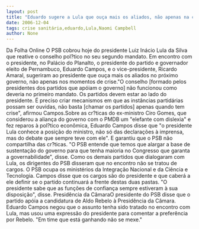 ```yaml
---
layout: post
title: "Eduardo sugere a Lula que ouça mais os aliados, não apenas na crise"
date: 2006-12-04
tags: crise sanitária,eduardo,Lula,Naomi Campbell
author: None
---
```

Da Folha Online
O PSB cobrou hoje do presidente Luiz Inácio Lula da Silva que reative o conselho pol?tico no seu segundo mandato. Em encontro com o presidente, no Palácio do Planalto, o presidente do partido e governador eleito de Pernambuco, Eduardo Campos, e o vice-presidente, Ricardo Amaral, sugeriram ao presidente que ouça mais os aliados no próximo governo, não apenas nos momentos de crise.\"O conselho [formado pelos presidentes dos partidos que apóiam o governo] não funcionou como deveria no primeiro mandato. Os partidos devem estar ao lado do presidente. É preciso criar mecanismos em que as instâncias partidárias possam ser ouvidas, não basta [chamar os partidos] apenas quando tem crise\", afirmou Campos.Sobre as cr?ticas do ex-ministro Ciro Gomes, que considerou a aliança do governo com o PMDB um \"elefante com dislexia\" e fez reparos à pol?tico econômica, Eduardo Campos disse que \"o presidente Lula conhece a posição do ministro, não só das declarações à imprensa, mas do debate que sempre teve com ele\". E garantiu que o PSB não compartilha das cr?ticas. \"O PSB entende que temos que alargar a base de sustentação do governo para que tenha maioria no Congresso que garanta a governabilidade\", disse. Como os demais partidos que dialogaram com Lula, os dirigentes do PSB disseram que no encontro não se tratou de cargos. O PSB ocupa os ministérios da Integração Nacional e da Ciência e Tecnologia. Campos disse que os cargos são do presidente e que caberá a ele definir se o partido continuará a frente destas duas pastas. \"O presidente sabe que as funções de confiança sempre estiveram à sua disposição\", disse. Presidência da CâmaraO presidente do PSB disse que o partido apóia a candidatura de Aldo Rebelo à Presidência da Câmara. Eduardo Campos negou que o assunto tenha sido tratado no encontro com Lula, mas usou uma expressão do presidente para comentar a preferência por Rebelo. \"Em time que está ganhando não se mexe.\" 